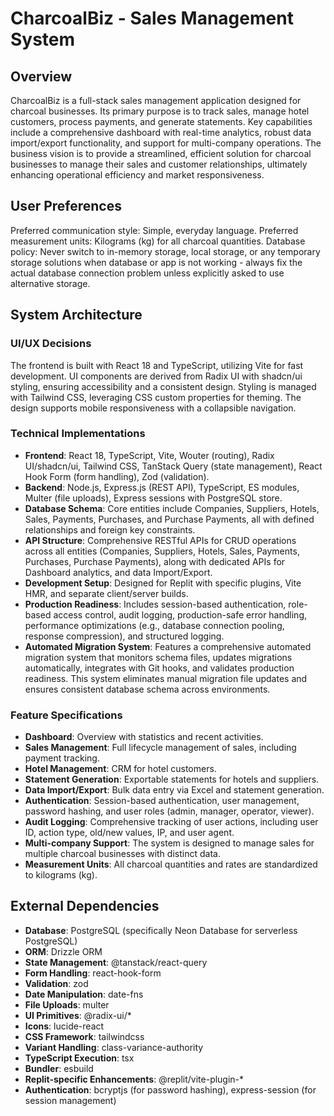 # CharcoalBiz - Sales Management System

## Overview

CharcoalBiz is a full-stack sales management application designed for charcoal businesses. Its primary purpose is to track sales, manage hotel customers, process payments, and generate statements. Key capabilities include a comprehensive dashboard with real-time analytics, robust data import/export functionality, and support for multi-company operations. The business vision is to provide a streamlined, efficient solution for charcoal businesses to manage their sales and customer relationships, ultimately enhancing operational efficiency and market responsiveness.

## User Preferences

Preferred communication style: Simple, everyday language.
Preferred measurement units: Kilograms (kg) for all charcoal quantities.
Database policy: Never switch to in-memory storage, local storage, or any temporary storage solutions when database or app is not working - always fix the actual database connection problem unless explicitly asked to use alternative storage.

## System Architecture

### UI/UX Decisions
The frontend is built with React 18 and TypeScript, utilizing Vite for fast development. UI components are derived from Radix UI with shadcn/ui styling, ensuring accessibility and a consistent design. Styling is managed with Tailwind CSS, leveraging CSS custom properties for theming. The design supports mobile responsiveness with a collapsible navigation.

### Technical Implementations
- **Frontend**: React 18, TypeScript, Vite, Wouter (routing), Radix UI/shadcn/ui, Tailwind CSS, TanStack Query (state management), React Hook Form (form handling), Zod (validation).
- **Backend**: Node.js, Express.js (REST API), TypeScript, ES modules, Multer (file uploads), Express sessions with PostgreSQL store.
- **Database Schema**: Core entities include Companies, Suppliers, Hotels, Sales, Payments, Purchases, and Purchase Payments, all with defined relationships and foreign key constraints.
- **API Structure**: Comprehensive RESTful APIs for CRUD operations across all entities (Companies, Suppliers, Hotels, Sales, Payments, Purchases, Purchase Payments), along with dedicated APIs for Dashboard analytics, and data Import/Export.
- **Development Setup**: Designed for Replit with specific plugins, Vite HMR, and separate client/server builds.
- **Production Readiness**: Includes session-based authentication, role-based access control, audit logging, production-safe error handling, performance optimizations (e.g., database connection pooling, response compression), and structured logging.
- **Automated Migration System**: Features a comprehensive automated migration system that monitors schema files, updates migrations automatically, integrates with Git hooks, and validates production readiness. This system eliminates manual migration file updates and ensures consistent database schema across environments.

### Feature Specifications
- **Dashboard**: Overview with statistics and recent activities.
- **Sales Management**: Full lifecycle management of sales, including payment tracking.
- **Hotel Management**: CRM for hotel customers.
- **Statement Generation**: Exportable statements for hotels and suppliers.
- **Data Import/Export**: Bulk data entry via Excel and statement generation.
- **Authentication**: Session-based authentication, user management, password hashing, and user roles (admin, manager, operator, viewer).
- **Audit Logging**: Comprehensive tracking of user actions, including user ID, action type, old/new values, IP, and user agent.
- **Multi-company Support**: The system is designed to manage sales for multiple charcoal businesses with distinct data.
- **Measurement Units**: All charcoal quantities and rates are standardized to kilograms (kg).

## External Dependencies

- **Database**: PostgreSQL (specifically Neon Database for serverless PostgreSQL)
- **ORM**: Drizzle ORM
- **State Management**: @tanstack/react-query
- **Form Handling**: react-hook-form
- **Validation**: zod
- **Date Manipulation**: date-fns
- **File Uploads**: multer
- **UI Primitives**: @radix-ui/*
- **Icons**: lucide-react
- **CSS Framework**: tailwindcss
- **Variant Handling**: class-variance-authority
- **TypeScript Execution**: tsx
- **Bundler**: esbuild
- **Replit-specific Enhancements**: @replit/vite-plugin-*
- **Authentication**: bcryptjs (for password hashing), express-session (for session management)